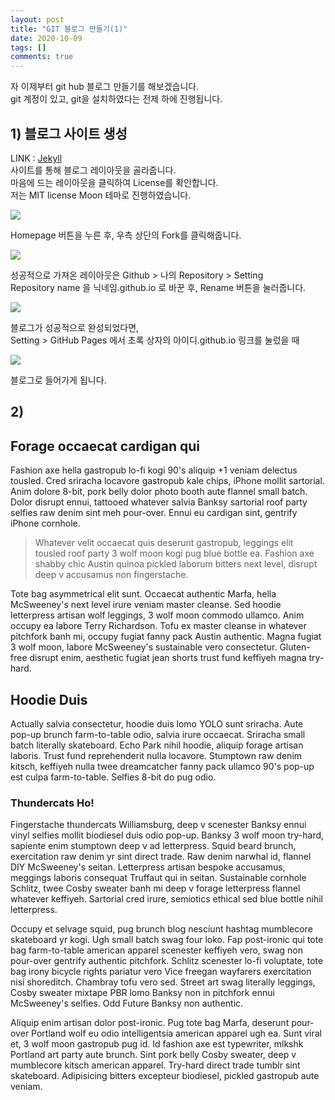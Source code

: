 ```yaml
---
layout: post
title: "GIT 블로그 만들기(1)"
date: 2020-10-09
tags: []
comments: true
---
```


자 이제부터 git hub 블로그 만들기를 해보겠습니다.  
git 계정이 있고, git을 설치하였다는 전제 하에 진행됩니다.

## 1) 블로그 사이트 생성

LINK : [Jekyll](http://jekyllthemes.org/)  
사이트를 통해 블로그 레이아웃을 골라줍니다.  
마음에 드는 레이아웃을 클릭하여 License를 확인합니다.  
저는 MIT license Moon 테마로 진행하였습니다.

![](https://lh3.googleusercontent.com/pw/ACtC-3dVIeL7nHTrLZ6f2YF2EtZNCUOZKJgMsUtAF72m0SxB4rqygDmewx3OBs25fo1iMxVo2C4S9AqPbYW8iVoiXT_SPMyogBWHy_vy5W60bVtI45uwqKlI8CZkWL0vB_ly_-YuEYNSh3FloM9IkCZF6taB=w970-h682-no?authuser=0)

   
   
Homepage 버튼을 누른 후, 우측 상단의 Fork를 클릭해줍니다.  
   
   
![](https://lh3.googleusercontent.com/pw/ACtC-3c8cPWTjxOm-htxLevFBbo570hRwC8Dz-Gr3mjh4n-pd0m1S6RqiU-RhAVV5j1u6GghLeMX8XJVPWMiupfWTx71Crotx1ERnQFBBKUTaRpMeyhtifc_I1_hqUE-lT6oB8o5jql0oc0Di62DpLkBNWmv=w750-h514-no?authuser=0)

성공적으로 가져온 레이아웃은 Github > 나의 Repository > Setting   
Repository name 을 닉네임.github.io 로 바꾼 후, Rename 버튼을 눌러줍니다.


![](https://lh3.googleusercontent.com/pw/ACtC-3czADux9P0QA6DpIRDROSd6MjoZFw7nTr50rt7VwnshK2yd7ctgDZCS6vpq3ijXxi1fiM1gWD_dK9TAn2NR9RjNRt1k6nsEgVWRuLvYNBQnoycdS3hlIUo3DB-IBCsM5Ne0kEeWjBWV_-G7SJJO2SEJ=w750-h637-no?authuser=0)

블로그가 성공적으로 완성되었다면,   
Setting > GitHub Pages 에서 초록 상자의 아이디.github.io 링크를 눌렀을 때   

![](https://lh3.googleusercontent.com/pw/ACtC-3c3I8bM0kZm5O4s6qKHxv9RM_YaipEA_SJO6uvRv8m9eL8cU1CCUq5GCIrftuzqUXhF2h3C5XeKA9coSlmqr7hi3SyZlWpoGzhqLE1NAn7MV1UZRDoxVL2Rd4ePl3P9VyHDFxshaTTyzW8peJvoBm3G=w709-h710-no?authuser=0)

블로그로 들어가게 됩니다.



## 2) 



## Forage occaecat cardigan qui

Fashion axe hella gastropub lo-fi kogi 90's aliquip +1 veniam delectus tousled. Cred sriracha locavore gastropub kale chips, iPhone mollit sartorial. Anim dolore 8-bit, pork belly dolor photo booth aute flannel small batch. Dolor disrupt ennui, tattooed whatever salvia Banksy sartorial roof party selfies raw denim sint meh pour-over. Ennui eu cardigan sint, gentrify iPhone cornhole.

> Whatever velit occaecat quis deserunt gastropub, leggings elit tousled roof party 3 wolf moon kogi pug blue bottle ea. Fashion axe shabby chic Austin quinoa pickled laborum bitters next level, disrupt deep v accusamus non fingerstache.

Tote bag asymmetrical elit sunt. Occaecat authentic Marfa, hella McSweeney's next level irure veniam master cleanse. Sed hoodie letterpress artisan wolf leggings, 3 wolf moon commodo ullamco. Anim occupy ea labore Terry Richardson. Tofu ex master cleanse in whatever pitchfork banh mi, occupy fugiat fanny pack Austin authentic. Magna fugiat 3 wolf moon, labore McSweeney's sustainable vero consectetur. Gluten-free disrupt enim, aesthetic fugiat jean shorts trust fund keffiyeh magna try-hard.

## Hoodie Duis

Actually salvia consectetur, hoodie duis lomo YOLO sunt sriracha. Aute pop-up brunch farm-to-table odio, salvia irure occaecat. Sriracha small batch literally skateboard. Echo Park nihil hoodie, aliquip forage artisan laboris. Trust fund reprehenderit nulla locavore. Stumptown raw denim kitsch, keffiyeh nulla twee dreamcatcher fanny pack ullamco 90's pop-up est culpa farm-to-table. Selfies 8-bit do pug odio.

### Thundercats Ho!

Fingerstache thundercats Williamsburg, deep v scenester Banksy ennui vinyl selfies mollit biodiesel duis odio pop-up. Banksy 3 wolf moon try-hard, sapiente enim stumptown deep v ad letterpress. Squid beard brunch, exercitation raw denim yr sint direct trade. Raw denim narwhal id, flannel DIY McSweeney's seitan. Letterpress artisan bespoke accusamus, meggings laboris consequat Truffaut qui in seitan. Sustainable cornhole Schlitz, twee Cosby sweater banh mi deep v forage letterpress flannel whatever keffiyeh. Sartorial cred irure, semiotics ethical sed blue bottle nihil letterpress.

Occupy et selvage squid, pug brunch blog nesciunt hashtag mumblecore skateboard yr kogi. Ugh small batch swag four loko. Fap post-ironic qui tote bag farm-to-table american apparel scenester keffiyeh vero, swag non pour-over gentrify authentic pitchfork. Schlitz scenester lo-fi voluptate, tote bag irony bicycle rights pariatur vero Vice freegan wayfarers exercitation nisi shoreditch. Chambray tofu vero sed. Street art swag literally leggings, Cosby sweater mixtape PBR lomo Banksy non in pitchfork ennui McSweeney's selfies. Odd Future Banksy non authentic.

Aliquip enim artisan dolor post-ironic. Pug tote bag Marfa, deserunt pour-over Portland wolf eu odio intelligentsia american apparel ugh ea. Sunt viral et, 3 wolf moon gastropub pug id. Id fashion axe est typewriter, mlkshk Portland art party aute brunch. Sint pork belly Cosby sweater, deep v mumblecore kitsch american apparel. Try-hard direct trade tumblr sint skateboard. Adipisicing bitters excepteur biodiesel, pickled gastropub aute veniam.
